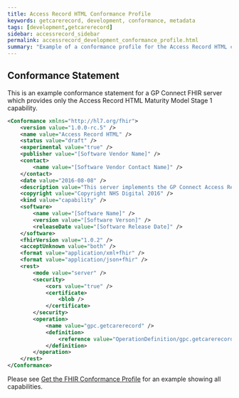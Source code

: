 ```yaml
---
title: Access Record HTML Conformance Profile
keywords: getcarerecord, development, conformance, metadata
tags: [development,getcarerecord]
sidebar: accessrecord_sidebar
permalink: accessrecord_development_conformance_profile.html
summary: "Example of a conformance profile for the Access Record HTML capability."
---
```


## Conformance Statement ##

This is an example conformance statement for a GP Connect FHIR server which provides only the Access Record HTML Maturity Model Stage 1 capability.

```xml
<Conformance xmlns="http://hl7.org/fhir">
	<version value="1.0.0-rc.5" />
	<name value="Access Record HTML" />
	<status value="draft" />
	<experimental value="true" />
	<publisher value="[Software Vendor Name]" />
	<contact>
		<name value="[Software Vendor Contact Name]" />
	</contact>
	<date value="2016-08-08" />
	<description value="This server implements the GP Connect Access Record HTML FHIR APIs" />
	<copyright value="Copyright NHS Digital 2016" />
	<kind value="capability" />
	<software>
		<name value="[Software Name]" />
		<version value="[Software Verson]" />
		<releaseDate value="[Software Release Date]" />
	</software>
	<fhirVersion value="1.0.2" />
	<acceptUnknown value="both" />
	<format value="application/xml+fhir" />
	<format value="application/json+fhir" />
	<rest>
		<mode value="server" />
		<security>
			<cors value="true" />
			<certificate>
				<blob />
			</certificate>
		</security>
		<operation>
			<name value="gpc.getcarerecord" />
			<definition>
				<reference value="OperationDefinition/gpc.getcarerecord" />
			</definition>
		</operation>
	</rest>
</Conformance>
```

Please see [Get the FHIR Conformance Profile](foundations_use_case_get_the_fhir_conformance_profile.html) for an example showing all capabilities. 
